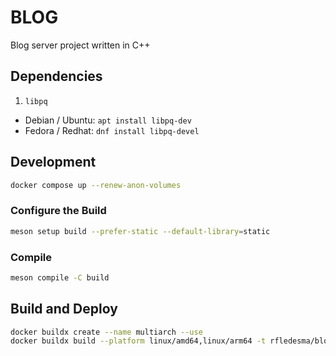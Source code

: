 # BLOG
Blog server project written in C++

## Dependencies
1. `libpq`
* Debian / Ubuntu: `apt install libpq-dev`
* Fedora / Redhat: `dnf install libpq-devel`

## Development
```bash
docker compose up --renew-anon-volumes
```

### Configure the Build
```bash
meson setup build --prefer-static --default-library=static
```

### Compile
```bash
meson compile -C build
```

## Build and Deploy
```bash
docker buildx create --name multiarch --use
docker buildx build --platform linux/amd64,linux/arm64 -t rfledesma/blog:latest -t rfledesma/blog:1.0.0 --push .
```